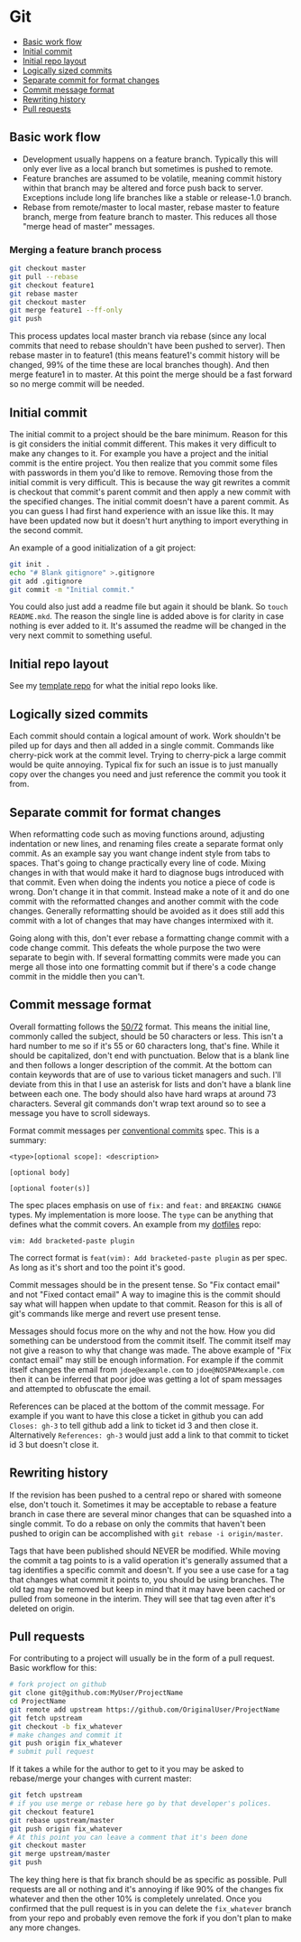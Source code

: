 # Git

- [Basic work flow](#basic-work-flow)
- [Initial commit](#initial-commit)
- [Initial repo layout](#initial-repo-layout)
- [Logically sized commits](#logically-sized-commits)
- [Separate commit for format changes](#separate-commit-for-format-changes)
- [Commit message format](#commit-message-format)
- [Rewriting history](#rewriting-history)
- [Pull requests](#pull-requests)

## Basic work flow

- Development usually happens on a feature branch. Typically this will only ever live as a local branch but sometimes is pushed to remote.
- Feature branches are assumed to be volatile, meaning commit history within that branch may be altered and force push back to server. Exceptions include long life branches like a stable or release-1.0 branch.
- Rebase from remote/master to local master, rebase master to feature branch, merge from feature branch to master. This reduces all those "merge head of master" messages.

### Merging a feature branch process

```bash
git checkout master
git pull --rebase
git checkout feature1
git rebase master
git checkout master
git merge feature1 --ff-only
git push
```

This process updates local master branch via rebase (since any local commits that need to rebase shouldn't have been pushed to server). Then rebase master in to feature1 (this means feature1's commit history will be changed, 99% of the time these are local branches though). And then merge feature1 in to master. At this point the merge should be a fast forward so no merge commit will be needed.

## Initial commit

The initial commit to a project should be the bare minimum. Reason for this is git considers the initial commit different.  This makes it very difficult to make any changes to it. For example you have a project and the initial commit is the entire project. You then realize that you commit some files with passwords in them you'd like to remove.  Removing those from the initial commit is very difficult.  This is because the way git rewrites a commit is checkout that commit's parent commit and then apply a new commit with the specified changes.  The initial commit doesn't have a parent commit. As you can guess I had first hand experience with an issue like this. It may have been updated now but it doesn't hurt anything to import everything in the second commit.

An example of a good initialization of a git project:

```bash
git init .
echo "# Blank gitignore" >.gitignore
git add .gitignore
git commit -m "Initial commit."
```

You could also just add a readme file but again it should be blank. So `touch README.mkd`. The reason the single line is added above is for clarity in case nothing is ever added to it. It's assumed the readme will be changed in the very next commit to something useful.

## Initial repo layout

See my [template repo](https://github.com/vrillusions/template-repo) for what the initial repo looks like.

## Logically sized commits

Each commit should contain a logical amount of work.  Work shouldn't be piled up for days and then all added in a single commit.  Commands like cherry-pick work at the commit level.  Trying to cherry-pick a large commit would be quite annoying.  Typical fix for such an issue is to just manually copy over the changes you need and just reference the commit you took it from.

## Separate commit for format changes

When reformatting code such as moving functions around, adjusting indentation or new lines, and renaming files create a separate format only commit. As an example say you want change indent style from tabs to spaces.  That's going to change practically every line of code.  Mixing changes in with that would make it hard to diagnose bugs introduced with that commit.  Even when doing the indents you notice a piece of code is wrong. Don't change it in that commit. Instead make a note of it and do one commit with the reformatted changes and another commit with the code changes. Generally reformatting should be avoided as it does still add this commit with a lot of changes that may have changes intermixed with it.

Going along with this, don't ever rebase a formatting change commit with a code change commit.  This defeats the whole purpose the two were separate to begin with.  If several formatting commits were made you can merge all those into one formatting commit but if there's a code change commit in the middle then you can't.

## Commit message format

Overall formatting follows the [50/72](http://tbaggery.com/2008/04/19/a-note-about-git-commit-messages.html) format. This means the initial line, commonly called the subject, should be 50 characters or less.  This isn't a hard number to me so if it's 55 or 60 characters long, that's fine.  While it should be capitalized, don't end with punctuation.  Below that is a blank line and then follows a longer description of the commit. At the bottom can contain keywords that are of use to various ticket managers and such.  I'll deviate from this in that I use an asterisk for lists and don't have a blank line between each one.  The body should also have hard wraps at around 73 characters. Several git commands don't wrap text around so to see a message you have to scroll sideways.

Format commit messages per [conventional commits](https://www.conventionalcommits.org) spec.  This is a summary:

```
<type>[optional scope]: <description>

[optional body]

[optional footer(s)]
```

The spec places emphasis on use of `fix:` and `feat:` and `BREAKING CHANGE` types.  My implementation is more loose.  The `type` can be anything that defines what the commit covers.  An example from my [dotfiles](https://github.com/vrillusions/dotfiles) repo:

```
vim: Add bracketed-paste plugin
```

The correct format is `feat(vim): Add bracketed-paste plugin` as per spec.  As long as it's short and too the point it's good.

Commit messages should be in the present tense. So "Fix contact email" and not "Fixed contact email" A way to imagine this is the commit should say what will happen when update to that commit. Reason for this is all of git's commands like merge and revert use present tense.

Messages should focus more on the why and not the how. How you did something can be understood from the commit itself. The commit itself may not give a reason to why that change was made. The above example of "Fix contact email" may still be enough information.  For example if the commit itself changes the email from `jdoe@example.com` to `jdoe@NOSPAMexample.com` then it can be inferred that poor jdoe was getting a lot of spam messages and attempted to obfuscate the email.

References can be placed at the bottom of the commit message.  For example if you want to have this close a ticket in github you can add `Closes: gh-3` to tell github add a link to ticket id 3 and then close it. Alternatively `References: gh-3` would just add a link to that commit to ticket id 3 but doesn't close it.

## Rewriting history

If the revision has been pushed to a central repo or shared with someone else, don't touch it. Sometimes it may be acceptable to rebase a feature branch in case there are several minor changes that can be squashed into a single commit.  To do a rebase on only the commits that haven't been pushed to origin can be accomplished with `git rebase -i origin/master`.

Tags that have been published should NEVER be modified.  While moving the commit a tag points to is a valid operation it's generally assumed that a tag identifies a specific commit and doesn't.  If you see a use case for a tag that changes what commit it points to, you should be using branches.  The old tag may be removed but keep in mind that it may have been cached or pulled from someone in the interim. They will see that tag even after it's deleted on origin.

## Pull requests

For contributing to a project will usually be in the form of a pull request. Basic workflow for this:

```bash
# fork project on github
git clone git@github.com:MyUser/ProjectName
cd ProjectName
git remote add upstream https://github.com/OriginalUser/ProjectName
git fetch upstream
git checkout -b fix_whatever
# make changes and commit it
git push origin fix_whatever
# submit pull request
```

If it takes a while for the author to get to it you may be asked to rebase/merge your changes with current master:

```bash
git fetch upstream
# if you use merge or rebase here go by that developer's polices.
git checkout feature1
git rebase upstream/master
git push origin fix_whatever
# At this point you can leave a comment that it's been done
git checkout master
git merge upstream/master
git push
```

The key thing here is that fix branch should be as specific as possible. Pull requests are all or nothing and it's annoying if like 90% of the changes fix whatever and then the other 10% is completely unrelated. Once you confirmed that the pull request is in you can delete the `fix_whatever` branch from your repo and probably even remove the fork if you don't plan to make any more changes.
